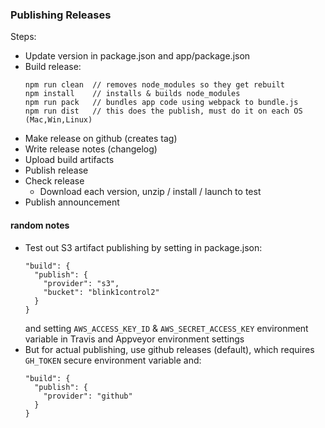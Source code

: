 ### Publishing Releases

Steps:
- Update version in package.json and app/package.json
- Build release:
    ```
    npm run clean  // removes node_modules so they get rebuilt
    npm install    // installs & builds node_modules
    npm run pack   // bundles app code using webpack to bundle.js
    npm run dist   // this does the publish, must do it on each OS (Mac,Win,Linux)
    ```
- Make release on github (creates tag)
- Write release notes (changelog)
- Upload build artifacts
- Publish release
- Check release
    - Download each version, unzip / install / launch to test
- Publish announcement




#### random notes
- Test out S3 artifact publishing by setting in package.json:
    ```
    "build": {
      "publish": {
        "provider": "s3",
        "bucket": "blink1control2"
      }
    }
    ```
  and setting `AWS_ACCESS_KEY_ID` & `AWS_SECRET_ACCESS_KEY` environment variable in Travis and Appveyor environment settings
- But for actual publishing, use github releases (default), which requires `GH_TOKEN` secure environment variable and:
    ```
    "build": {
      "publish": {
        "provider": "github"
      }
    }
